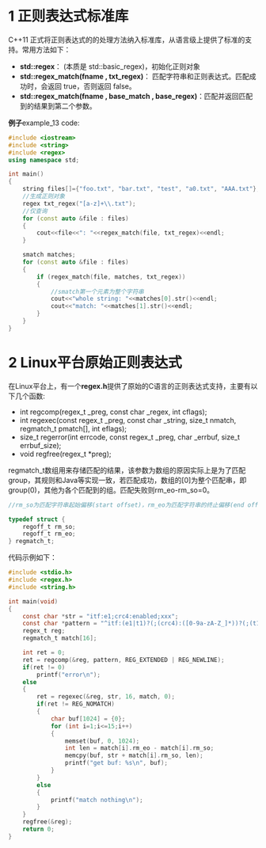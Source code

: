 
# 1 正则表达式标准库
C++11 正式将正则表达式的的处理方法纳入标准库，从语言级上提供了标准的支持。常用方法如下：

- **std::regex**： (本质是 std::basic_regex)，初始化正则对象
- **std::regex_match(fname , txt_regex)**： 匹配字符串和正则表达式。匹配成功时，会返回 true，否则返回 false。
- **std::regex_match(fname , base_match , base_regex)**：匹配并返回匹配到的结果到第二个参数。


**例子**example_13 code:

```cpp
#include <iostream>
#include <string>
#include <regex>
using namespace std;

int main()
{
	string files[]={"foo.txt", "bar.txt", "test", "a0.txt", "AAA.txt"};
	//生成正则对象
	regex txt_regex("[a-z]+\\.txt");
	//仅查询
	for (const auto &file : files)
	{
		cout<<file<<": "<<regex_match(file, txt_regex)<<endl;
	}

	smatch matches;
	for (const auto &file : files)
	{
		if (regex_match(file, matches, txt_regex))
		{
			//smatch第一个元素为整个字符串
			cout<<"whole string: "<<matches[0].str()<<endl;
			cout<<"match: "<<matches[1].str()<<endl;
		}
	}	
}
```



# 2 Linux平台原始正则表达式
在Linux平台上，有一个**regex.h**提供了原始的C语言的正则表达式支持，主要有以下几个函数:

- int regcomp(regex_t _preg, const char _regex, int cflags);
- int regexec(const regex_t _preg, const char _string, size_t nmatch, regmatch_t pmatch[], int eflags);
- size_t regerror(int errcode, const regex_t _preg, char _errbuf, size_t errbuf_size);
- void regfree(regex_t *preg);


regmatch_t数组用来存储匹配的结果，该参数为数组的原因实际上是为了匹配group，其规则和Java等实现一致，若匹配成功，数组的[0]为整个匹配串，即group(0)，其他为各个匹配到的组。匹配失败则rm_eo-rm_so=0。

```c
//rm_so为匹配字符串起始偏移(start offset)，rm_eo为匹配字符串的终止偏移(end offset)。

typedef struct {
	regoff_t rm_so;
	regoff_t rm_eo;
} regmatch_t;
```

代码示例如下：

```c
#include <stdio.h>
#include <regex.h>
#include <string.h>

int main(void)
{
    const char *str = "itf:e1;crc4:enabled;xxx";
    const char *pattern = "^itf:(e1|t1)?(;(crc4):([0-9a-zA-Z_]*))?(;(t1fm):([0-9a-zA-Z_]*))?(;(t1tx):([0-9a-zA-Z_]*))?(;(t1rx):([0-9a-zA-Z_]*))?(;(.*))?$";
    regex_t reg;
    regmatch_t match[16];

    int ret = 0;
    ret = regcomp(&reg, pattern, REG_EXTENDED | REG_NEWLINE);
    if(ret != 0)
        printf("error\n");
    else
    {
        ret = regexec(&reg, str, 16, match, 0);
        if(ret != REG_NOMATCH)
        {
            char buf[1024] = {0};
            for (int i=1;i<=15;i++)
            {
                memset(buf, 0, 1024);
                int len = match[i].rm_eo - match[i].rm_so;
                memcpy(buf, str + match[i].rm_so, len);
                printf("get buf: %s\n", buf);
            }
        }
        else
        {
            printf("match nothing\n");
        }
    }
    regfree(&reg);
    return 0;
}
```

